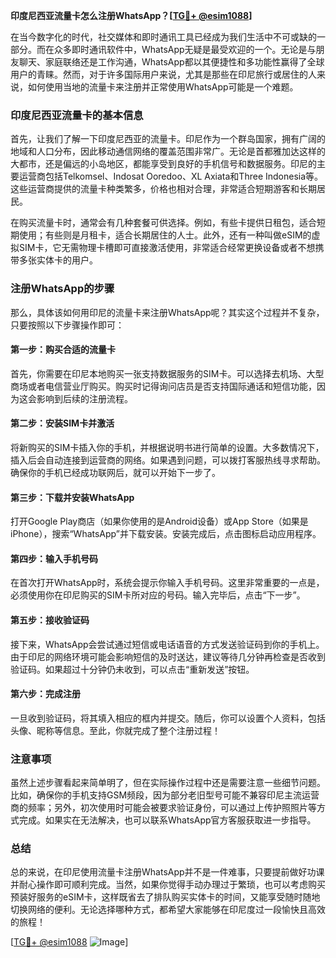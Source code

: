 **印度尼西亚流量卡怎么注册WhatsApp？[[TG💪+ @esim1088](https://t.me/s/esim1088)]**

在当今数字化的时代，社交媒体和即时通讯工具已经成为我们生活中不可或缺的一部分。而在众多即时通讯软件中，WhatsApp无疑是最受欢迎的一个。无论是与朋友聊天、家庭联络还是工作沟通，WhatsApp都以其便捷性和多功能性赢得了全球用户的青睐。然而，对于许多国际用户来说，尤其是那些在印尼旅行或居住的人来说，如何使用当地的流量卡来注册并正常使用WhatsApp可能是一个难题。

### 印度尼西亚流量卡的基本信息

首先，让我们了解一下印度尼西亚的流量卡。印尼作为一个群岛国家，拥有广阔的地域和人口分布，因此移动通信网络的覆盖范围非常广。无论是首都雅加达这样的大都市，还是偏远的小岛地区，都能享受到良好的手机信号和数据服务。印尼的主要运营商包括Telkomsel、Indosat Ooredoo、XL Axiata和Three Indonesia等。这些运营商提供的流量卡种类繁多，价格也相对合理，非常适合短期游客和长期居民。

在购买流量卡时，通常会有几种套餐可供选择。例如，有些卡提供日租包，适合短期使用；有些则是月租卡，适合长期居住的人士。此外，还有一种叫做eSIM的虚拟SIM卡，它无需物理卡槽即可直接激活使用，非常适合经常更换设备或者不想携带多张实体卡的用户。

### 注册WhatsApp的步骤

那么，具体该如何用印尼的流量卡来注册WhatsApp呢？其实这个过程并不复杂，只要按照以下步骤操作即可：

#### 第一步：购买合适的流量卡
首先，你需要在印尼本地购买一张支持数据服务的SIM卡。可以选择去机场、大型商场或者电信营业厅购买。购买时记得询问店员是否支持国际通话和短信功能，因为这会影响到后续的注册流程。

#### 第二步：安装SIM卡并激活
将新购买的SIM卡插入你的手机，并根据说明书进行简单的设置。大多数情况下，插入后会自动连接到运营商的网络。如果遇到问题，可以拨打客服热线寻求帮助。确保你的手机已经成功联网后，就可以开始下一步了。

#### 第三步：下载并安装WhatsApp
打开Google Play商店（如果你使用的是Android设备）或App Store（如果是iPhone），搜索“WhatsApp”并下载安装。安装完成后，点击图标启动应用程序。

#### 第四步：输入手机号码
在首次打开WhatsApp时，系统会提示你输入手机号码。这里非常重要的一点是，必须使用你在印尼购买的SIM卡所对应的号码。输入完毕后，点击“下一步”。

#### 第五步：接收验证码
接下来，WhatsApp会尝试通过短信或电话语音的方式发送验证码到你的手机上。由于印尼的网络环境可能会影响短信的及时送达，建议等待几分钟再检查是否收到验证码。如果超过十分钟仍未收到，可以点击“重新发送”按钮。

#### 第六步：完成注册
一旦收到验证码，将其填入相应的框内并提交。随后，你可以设置个人资料，包括头像、昵称等信息。至此，你就完成了整个注册过程！

### 注意事项

虽然上述步骤看起来简单明了，但在实际操作过程中还是需要注意一些细节问题。比如，确保你的手机支持GSM频段，因为部分老旧型号可能不兼容印尼主流运营商的频率；另外，初次使用时可能会被要求验证身份，可以通过上传护照照片等方式完成。如果实在无法解决，也可以联系WhatsApp官方客服获取进一步指导。

### 总结

总的来说，在印尼使用流量卡注册WhatsApp并不是一件难事，只要提前做好功课并耐心操作即可顺利完成。当然，如果你觉得手动办理过于繁琐，也可以考虑购买预装好服务的eSIM卡，这样既省去了排队购买实体卡的时间，又能享受随时随地切换网络的便利。无论选择哪种方式，都希望大家能够在印尼度过一段愉快且高效的旅程！

[[TG💪+ @esim1088](https://t.me/s/esim1088) ![Image](https://i.postimg.cc/4NQfJmqS/Snipaste-2025-05-13-00-14-12.png)]